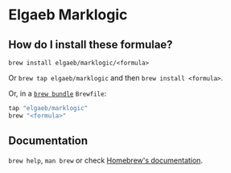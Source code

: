 # Elgaeb Marklogic

## How do I install these formulae?

`brew install elgaeb/marklogic/<formula>`

Or `brew tap elgaeb/marklogic` and then `brew install <formula>`.

Or, in a [`brew bundle`](https://github.com/Homebrew/homebrew-bundle) `Brewfile`:

```ruby
tap "elgaeb/marklogic"
brew "<formula>"
```

## Documentation

`brew help`, `man brew` or check [Homebrew's documentation](https://docs.brew.sh).
